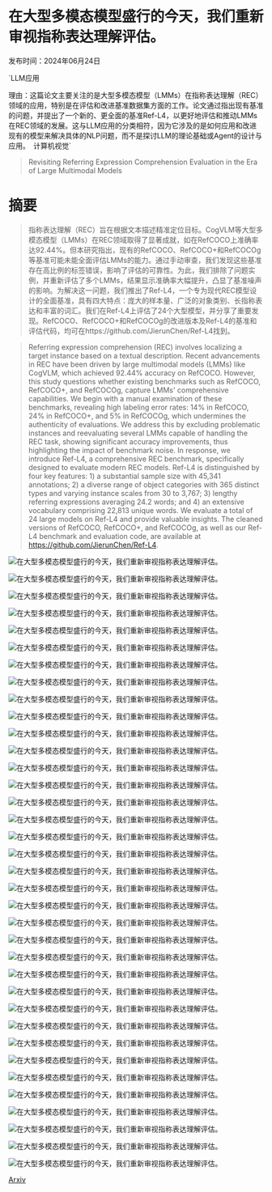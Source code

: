 # 在大型多模态模型盛行的今天，我们重新审视指称表达理解评估。

发布时间：2024年06月24日

`LLM应用

理由：这篇论文主要关注的是大型多模态模型（LMMs）在指称表达理解（REC）领域的应用，特别是在评估和改进基准数据集方面的工作。论文通过指出现有基准的问题，并提出了一个新的、更全面的基准Ref-L4，以更好地评估和推动LMMs在REC领域的发展。这与LLM应用的分类相符，因为它涉及的是如何应用和改进现有的模型来解决具体的NLP问题，而不是探讨LLM的理论基础或Agent的设计与应用。` `计算机视觉`

> Revisiting Referring Expression Comprehension Evaluation in the Era of Large Multimodal Models

# 摘要

> 指称表达理解（REC）旨在根据文本描述精准定位目标。CogVLM等大型多模态模型（LMMs）在REC领域取得了显著成就，如在RefCOCO上准确率达92.44%。但本研究指出，现有的RefCOCO、RefCOCO+和RefCOCOg等基准可能未能全面评估LMMs的能力。通过手动审查，我们发现这些基准存在高比例的标签错误，影响了评估的可靠性。为此，我们排除了问题实例，并重新评估了多个LMMs，结果显示准确率大幅提升，凸显了基准噪声的影响。为解决这一问题，我们推出了Ref-L4，一个专为现代REC模型设计的全面基准，具有四大特点：庞大的样本量、广泛的对象类别、长指称表达和丰富的词汇。我们在Ref-L4上评估了24个大型模型，并分享了重要发现。RefCOCO、RefCOCO+和RefCOCOg的改进版本及Ref-L4的基准和评估代码，均可在https://github.com/JierunChen/Ref-L4找到。

> Referring expression comprehension (REC) involves localizing a target instance based on a textual description. Recent advancements in REC have been driven by large multimodal models (LMMs) like CogVLM, which achieved 92.44% accuracy on RefCOCO. However, this study questions whether existing benchmarks such as RefCOCO, RefCOCO+, and RefCOCOg, capture LMMs' comprehensive capabilities. We begin with a manual examination of these benchmarks, revealing high labeling error rates: 14% in RefCOCO, 24% in RefCOCO+, and 5% in RefCOCOg, which undermines the authenticity of evaluations. We address this by excluding problematic instances and reevaluating several LMMs capable of handling the REC task, showing significant accuracy improvements, thus highlighting the impact of benchmark noise. In response, we introduce Ref-L4, a comprehensive REC benchmark, specifically designed to evaluate modern REC models. Ref-L4 is distinguished by four key features: 1) a substantial sample size with 45,341 annotations; 2) a diverse range of object categories with 365 distinct types and varying instance scales from 30 to 3,767; 3) lengthy referring expressions averaging 24.2 words; and 4) an extensive vocabulary comprising 22,813 unique words. We evaluate a total of 24 large models on Ref-L4 and provide valuable insights. The cleaned versions of RefCOCO, RefCOCO+, and RefCOCOg, as well as our Ref-L4 benchmark and evaluation code, are available at https://github.com/JierunChen/Ref-L4.

![在大型多模态模型盛行的今天，我们重新审视指称表达理解评估。](../../../paper_images/2406.16866/x1.png)

![在大型多模态模型盛行的今天，我们重新审视指称表达理解评估。](../../../paper_images/2406.16866/x2.png)

![在大型多模态模型盛行的今天，我们重新审视指称表达理解评估。](../../../paper_images/2406.16866/x3.png)

![在大型多模态模型盛行的今天，我们重新审视指称表达理解评估。](../../../paper_images/2406.16866/x4.png)

![在大型多模态模型盛行的今天，我们重新审视指称表达理解评估。](../../../paper_images/2406.16866/x5.png)

![在大型多模态模型盛行的今天，我们重新审视指称表达理解评估。](../../../paper_images/2406.16866/x6.png)

![在大型多模态模型盛行的今天，我们重新审视指称表达理解评估。](../../../paper_images/2406.16866/x7.png)

![在大型多模态模型盛行的今天，我们重新审视指称表达理解评估。](../../../paper_images/2406.16866/x8.png)

![在大型多模态模型盛行的今天，我们重新审视指称表达理解评估。](../../../paper_images/2406.16866/x9.png)

![在大型多模态模型盛行的今天，我们重新审视指称表达理解评估。](../../../paper_images/2406.16866/x10.png)

![在大型多模态模型盛行的今天，我们重新审视指称表达理解评估。](../../../paper_images/2406.16866/x11.png)

![在大型多模态模型盛行的今天，我们重新审视指称表达理解评估。](../../../paper_images/2406.16866/COCO_train2014_000000023539_457864_16264_refcoco+_testA.jpg)

![在大型多模态模型盛行的今天，我们重新审视指称表达理解评估。](../../../paper_images/2406.16866/COCO_train2014_000000002448_385873_7632_refcocog_test.jpg)

![在大型多模态模型盛行的今天，我们重新审视指称表达理解评估。](../../../paper_images/2406.16866/COCO_train2014_000000191754_164447_19763_refcoco+_testB.jpg)

![在大型多模态模型盛行的今天，我们重新审视指称表达理解评估。](../../../paper_images/2406.16866/COCO_train2014_000000447934_580120_6969_refcocog_test.jpg)

![在大型多模态模型盛行的今天，我们重新审视指称表达理解评估。](../../../paper_images/2406.16866/COCO_train2014_000000232167_2134255_3386_refcocog_test.jpg)

![在大型多模态模型盛行的今天，我们重新审视指称表达理解评估。](../../../paper_images/2406.16866/COCO_train2014_000000015485_115263_21228_refcoco+_testB.jpg)

![在大型多模态模型盛行的今天，我们重新审视指称表达理解评估。](../../../paper_images/2406.16866/COCO_train2014_000000013763_583857_21243_refcoco+_testB.jpg)

![在大型多模态模型盛行的今天，我们重新审视指称表达理解评估。](../../../paper_images/2406.16866/COCO_train2014_000000023539_440804_16267_refcoco+_testA.jpg)

![在大型多模态模型盛行的今天，我们重新审视指称表达理解评估。](../../../paper_images/2406.16866/COCO_train2014_000000027679_1127893_21130_refcoco+_testB.jpg)

![在大型多模态模型盛行的今天，我们重新审视指称表达理解评估。](../../../paper_images/2406.16866/COCO_train2014_000000029799_542728_16184_refcoco+_testA.jpg)

![在大型多模态模型盛行的今天，我们重新审视指称表达理解评估。](../../../paper_images/2406.16866/COCO_train2014_000000031187_1732500_347128_refcocog_val.jpg)

![在大型多模态模型盛行的今天，我们重新审视指称表达理解评估。](../../../paper_images/2406.16866/COCO_train2014_000000048150_508634_15965_refcoco+_testA.jpg)

![在大型多模态模型盛行的今天，我们重新审视指称表达理解评估。](../../../paper_images/2406.16866/COCO_train2014_000000427555_531968_1441_refcoco_testA.jpg)

![在大型多模态模型盛行的今天，我们重新审视指称表达理解评估。](../../../paper_images/2406.16866/COCO_train2014_000000039195_1279369_5253_refcoco_testA.jpg)

![在大型多模态模型盛行的今天，我们重新审视指称表达理解评估。](../../../paper_images/2406.16866/COCO_train2014_000000046997_1037915_10315_refcoco_testB.jpg)

![在大型多模态模型盛行的今天，我们重新审视指称表达理解评估。](../../../paper_images/2406.16866/COCO_train2014_000000144320_1071868_20101_refcoco+_testB.jpg)

![在大型多模态模型盛行的今天，我们重新审视指称表达理解评估。](../../../paper_images/2406.16866/COCO_train2014_000000331331_254215_2607_refcoco_testA.jpg)

![在大型多模态模型盛行的今天，我们重新审视指称表达理解评估。](../../../paper_images/2406.16866/COCO_train2014_000000556698_459043_11012_refcoco+_testA.jpg)

![在大型多模态模型盛行的今天，我们重新审视指称表达理解评估。](../../../paper_images/2406.16866/x12.png)

![在大型多模态模型盛行的今天，我们重新审视指称表达理解评估。](../../../paper_images/2406.16866/x13.png)

![在大型多模态模型盛行的今天，我们重新审视指称表达理解评估。](../../../paper_images/2406.16866/x14.png)

![在大型多模态模型盛行的今天，我们重新审视指称表达理解评估。](../../../paper_images/2406.16866/x15.png)

![在大型多模态模型盛行的今天，我们重新审视指称表达理解评估。](../../../paper_images/2406.16866/x16.png)

![在大型多模态模型盛行的今天，我们重新审视指称表达理解评估。](../../../paper_images/2406.16866/x17.png)

![在大型多模态模型盛行的今天，我们重新审视指称表达理解评估。](../../../paper_images/2406.16866/x18.png)

[Arxiv](https://arxiv.org/abs/2406.16866)